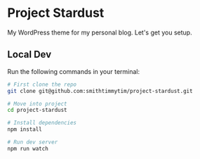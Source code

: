 # Project Stardust

My WordPress theme for my personal blog. Let's get you setup.

## Local Dev

Run the following commands in your terminal:

```zsh
# First clone the repo
git clone git@github.com:smithtimmytim/project-stardust.git

# Move into project
cd project-stardust

# Install dependencies
npm install

# Run dev server
npm run watch
```
